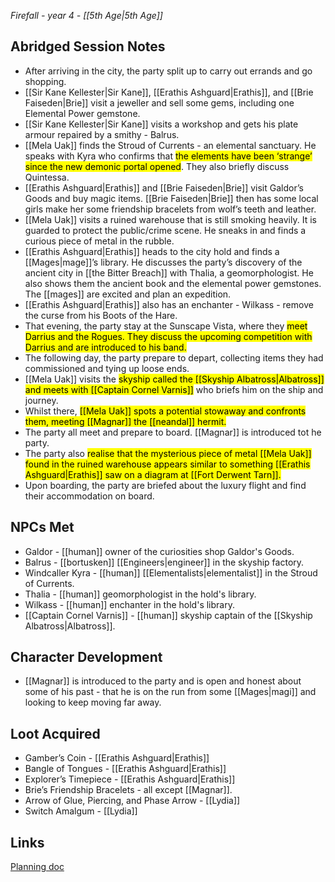*Firefall - year 4 - [[5th Age|5th Age]]* 
## Abridged Session Notes
* After arriving in the city, the party split up to carry out errands and go shopping.
* [[Sir Kane Kellester|Sir Kane]], [[Erathis Ashguard|Erathis]], and [[Brie Faiseden|Brie]] visit a jeweller and sell some gems, including one Elemental Power gemstone.
* [[Sir Kane Kellester|Sir Kane]] visits a workshop and gets his plate armour repaired by a smithy - Balrus.
* [[Mela Uak]] finds the Stroud of Currents - an elemental sanctuary. He speaks with Kyra who confirms that <mark>the elements have been ‘strange’ since the new demonic portal opened</mark>. They also briefly discuss Quintessa.
* [[Erathis Ashguard|Erathis]] and [[Brie Faiseden|Brie]] visit Galdor’s Goods and buy magic items. [[Brie Faiseden|Brie]] then has some local girls make her some friendship bracelets from wolf’s teeth and leather.
* [[Mela Uak]] visits a ruined warehouse that is still smoking heavily. It is guarded to protect the public/crime scene. He sneaks in and finds a curious piece of metal in the rubble.
* [[Erathis Ashguard|Erathis]] heads to the city hold and finds a [[Mages|mage]]’s library. He discusses the party’s discovery of the ancient city in [[the Bitter Breach]] with Thalia, a geomorphologist. He also shows them the ancient book and the elemental power gemstones. The [[mages]] are excited and plan an expedition. 
* [[Erathis Ashguard|Erathis]] also has an enchanter - Wilkass - remove the curse from his Boots of the Hare.
* That evening, the party stay at the Sunscape Vista, where they <mark>meet Darrius and the Rogues. They discuss the upcoming competition with Darrius and are introduced to his band.</mark>
* The following day, the party prepare to depart, collecting items they had commissioned and tying up loose ends.
* [[Mela Uak]] visits the <mark>skyship called the [[Skyship Albatross|Albatross]] and meets with [[Captain Cornel Varnis]]</mark> who briefs him on the ship and journey.
* Whilst there, <mark>[[Mela Uak]] spots a potential stowaway and confronts them, meeting [[Magnar]] the [[neandal]] hermit.</mark>
* The party all meet and prepare to board. [[Magnar]] is introduced tot he party.
* The party also <mark>realise that the mysterious piece of metal [[Mela Uak]] found in the ruined warehouse appears similar to something [[Erathis Ashguard|Erathis]] saw on a diagram at [[Fort Derwent Tarn]].</mark>
* Upon boarding, the party are briefed about the luxury flight and find their accommodation on board.
## NPCs Met
* Galdor - [[human]] owner of the curiosities shop Galdor's Goods.
* Balrus - [[bortusken]] [[Engineers|engineer]] in the skyship factory.
* Windcaller Kyra - [[human]] [[Elementalists|elementalist]] in the Stroud of Currents.
* Thalia - [[human]] geomorphologist in the hold's library.
* Wilkass - [[human]] enchanter in the hold's library.
* [[Captain Cornel Varnis]] - [[human]] skyship captain of the [[Skyship Albatross|Albatross]].
## Character Development
* [[Magnar]] is introduced to the party and is open and honest about some of his past - that he is on the run from some [[Mages|magi]] and looking to keep moving far away.
## Loot Acquired
* Gamber’s Coin - [[Erathis Ashguard|Erathis]]
* Bangle of Tongues - [[Erathis Ashguard|Erathis]]
* Explorer’s Timepiece - [[Erathis Ashguard|Erathis]]
* Brie’s Friendship Bracelets - all except [[Magnar]].
* Arrow of Glue, Piercing, and Phase Arrow - [[Lydia]]
* Switch Amalgum - [[Lydia]]
## Links
[Planning doc](https://docs.google.com/document/d/1OOQ4XLljrJwP9PGsN1ksA2uOANT7mqtmZx9-heJzKiM/edit#heading=h.kbsob52vo31t)